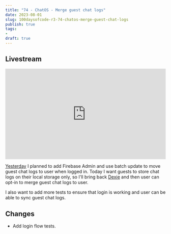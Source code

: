 ```yaml
---
title: "74 - ChatOS - Merge guest chat logs"
date: 2023-08-01
slug: 100daysofcode-r3-74-chatos-merge-guest-chat-logs
publish: true
tags:
- 
draft: true
---
```


## Livestream

<iframe width="100%" style="aspect-ratio: 16 / 9;" src="https://www.youtube.com/embed/ALabSN5Dyt0" title="YouTube video player" frameborder="0" allow="accelerometer; autoplay; clipboard-write; encrypted-media; gyroscope; picture-in-picture; web-share" allowfullscreen></iframe>

[Yesterday](1-Projects/100DaysOfCode-R3/73%20-%20ChatOS%20-%20Firestore%20(cont.).md) I planned to add Firebase Admin and use batch update to move guest chat logs to user when logged in. Today I want guests to store chat logs on their local storage only, so I'll bring back [Dexie](https://dexie.org) and then user can opt-in to merge guest chat logs to user.

I also want to add more tests to ensure that login is working and user can be able to sync guest chat logs.

## Changes

- Add login flow tests.